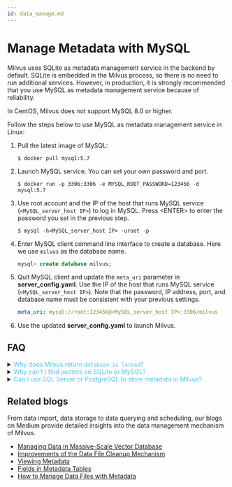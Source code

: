 ```yaml
---
id: data_manage.md
---
```


# Manage Metadata with MySQL

Milvus uses SQLite as metadata management service in the backend by default. SQLite is embedded in the Milvus process, so there is no need to run additional services. However, in production, it is strongly recommended that you use MySQL as metadata management service because of reliability.

<div class="alert warning">
In CentOS, Milvus does not support MySQL 8.0 or higher.
</div>

Follow the steps below to use MySQL as metadata management service in Linux:

1. Pull the latest image of MySQL:

    ```shell
    $ docker pull mysql:5.7
    ```

2. Launch MySQL service. You can set your own password and port.

    ```shell
    $ docker run -p 3306:3306 -e MYSQL_ROOT_PASSWORD=123456 -d mysql:5.7
    ```

3. Use root account and the IP of the host that runs MySQL service (`<MySQL_server_host IP>`) to log in MySQL. Press \<ENTER\> to enter the password you set in the previous step.

    ```shell
    $ mysql -h<MySQL_server_host IP> -uroot -p
    ```

4. Enter MySQL client command line interface to create a database. Here we use `milvus` as the database name.

    ```sql
    mysql> create database milvus;
    ```

5. Quit MySQL client and update the `meta_uri` parameter in **server_config.yaml**. Use the IP of the host that runs MySQL service (`<MySQL_server_host IP>`). Note that the password, IP address, port, and database name must be consistent with your previous settings.

    ```yaml
    meta_uri: mysql://root:123456@<MySQL_server_host IP>:3306/milvus
    ```

6. Use the updated **server_config.yaml** to launch Milvus.


## FAQ

<details>
<summary><font color="#4fc4f9">Why does Milvus return <code>database is locked</code>?</font></summary>
{{fragments/faq_database_locked.md}}
</details>
<details>
<summary><font color="#4fc4f9">Why can't I find vectors on SQLite or MySQL?</font></summary>
{{fragments/faq_no_embeddings_sqlite_mysql.md}}
</details>
<details>
<summary><font color="#4fc4f9">Can I use SQL Server or PostgreSQL to store metadata in Milvus?</font></summary>
{{fragments/faq_supported_meta_db.md}}
</details>



## Related blogs

From data import, data storage to data querying and scheduling, our blogs on Medium provide detailed insights into the data management mechanism of Milvus.

- [Managing Data in Massive-Scale Vector Database](https://medium.com/@milvusio/managing-data-in-massive-scale-vector-search-engine-db2e8941ce2f)
- [Improvements of the Data File Cleanup Mechanism](https://github.com/milvus-io/community/blob/master/blog/en/2019-12-18-datafile-cleanup.md)
- [Viewing Metadata](https://medium.com/@milvusio/milvus-metadata-management-1-6b9e05c06fb0)
- [Fields in Metadata Tables](https://medium.com/@milvusio/milvus-metadata-management-2-fields-in-the-metadata-table-3bf0d296ca6d)
- [How to Manage Data Files with Metadata](https://medium.com/@milvusio/milvus-metadata-management-3-e65b14137f58)
